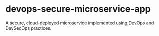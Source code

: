 # devops-secure-microservice-app
A secure, cloud-deployed microservice implemented using DevOps and DevSecOps practices.
